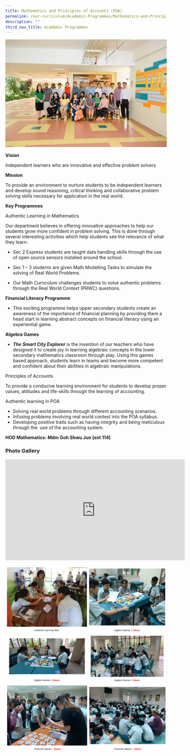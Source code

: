 ```yaml
---
title: Mathematics and Principles of Accounts (POA)
permalink: /our-curriculum/Academic-Programmes/Mathematics-and-Principles-of-Accounts-POA/
description: ""
third_nav_title: Academic Programmes
---
```

![](/images/Our%20Curriculum/Academic%20Programmes/Mathematics%20and%20POA/M1.jpg)

**Vision** 

Independent learners who are innovative and effective problem solvers 

  

****Mission**** 

To provide an environment to nurture students to be independent learners and develop sound reasoning, critical thinking and collaborative problem solving skills necessary for application in the real world.   

  

**Key Programmes** 

  

Authentic Learning in Mathematics 

  

Our department believes in offering innovative approaches to help our students grow more confident in problem solving. This is done through several interesting activities which help students see the relevance of what they learn: 

*   Sec 2 Express students are taught data handling skills through the use of open source sensors installed around the school.  
    
*   Sec 1 – 3 students are given Math Modelling Tasks to simulate the solving of Real World Problems.  
    
*   Our Math Curriculum challenges students to solve authentic problems through the Real World Context (PRWC) questions.  
    



**Financial Literacy Programme**



  

*   This exciting programme helps upper secondary students create an awareness of the importance of financial planning by providing them a head start in learning abstract concepts on financial literacy using an experiential game.   
    

****Algebra Games**** 

*   **_The Smart City Explorer_** is the invention of our teachers who have designed it to create joy in learning algebraic concepts in the lower secondary mathematics classroom through play. Using this games based approach, students learn in teams and become more competent and confident about their abilities in algebraic manipulations.

Principles of Accounts  

  

To provide a conducive learning environment for students to develop proper values, attitudes and life-skills through the learning of accounting.  

  

Authentic learning in POA

  

*   Solving real world problems through different accounting scenarios. 
*   Infusing problems involving real world context into the POA syllabus. 
*   Developing positive traits such as having integrity and being meticulous through the  use of the accounting system.   
    

**HOD Mathematics: Mdm Goh Shwu Jun \[ext 114\]**

### **Photo Gallery**

<iframe width="560" height="315" src="https://www.youtube.com/embed/FdvsS_kXSp4" title="YouTube video player" frameborder="0" allow="accelerometer; autoplay; clipboard-write; encrypted-media; gyroscope; picture-in-picture" allowfullscreen></iframe>

![](/images/Our%20Curriculum/Academic%20Programmes/Mathematics%20and%20POA/M2.png)
![](/images/Our%20Curriculum/Academic%20Programmes/Mathematics%20and%20POA/M3.png)
![](/images/Our%20Curriculum/Academic%20Programmes/Mathematics%20and%20POA/M4.png)


